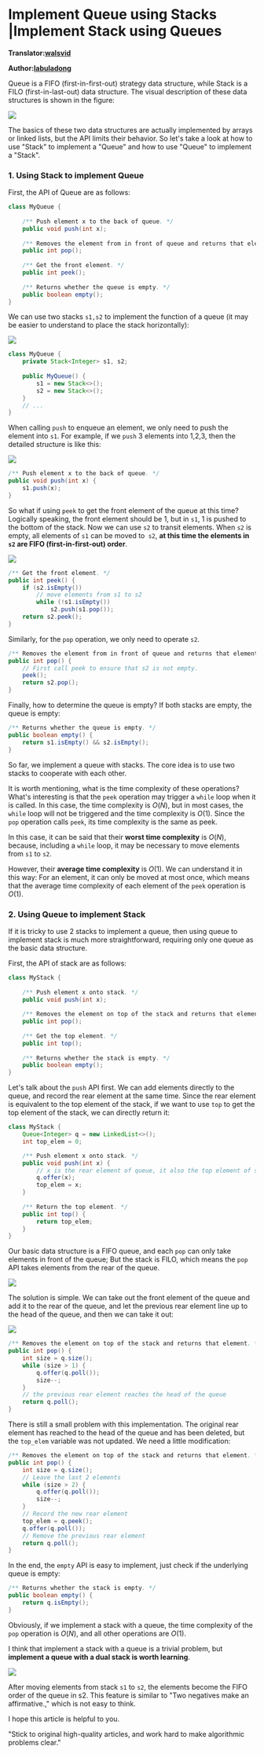 # Implement Queue using Stacks |Implement Stack using Queues

**Translator:[walsvid](https://github.com/walsvid)**

**Author:[labuladong](https://github.com/labuladong)**

Queue is a FIFO (first-in-first-out) strategy data structure, while Stack is a FILO (first-in-last-out) data structure. The visual description of these data structures is shown in the figure:

![](../Pictures/stackqueue/1.jpg)

The basics of these two data structures are actually implemented by arrays or linked lists, but the API limits their behavior. So let's take a look at how to use "Stack" to implement a "Queue" and how to use "Queue" to implement a "Stack".

### 1. Using Stack to implement Queue

First, the API of Queue are as follows:

```java
class MyQueue {
    
    /** Push element x to the back of queue. */
    public void push(int x);
    
    /** Removes the element from in front of queue and returns that element. */
    public int pop();
    
    /** Get the front element. */
    public int peek();
    
    /** Returns whether the queue is empty. */
    public boolean empty();
}
```

We can use two stacks `s1,s2` to implement the function of a queue (it may be easier to understand to place the stack horizontally):

![](../Pictures/stackqueue/2.jpg)

```java
class MyQueue {
    private Stack<Integer> s1, s2;
    
    public MyQueue() {
        s1 = new Stack<>();
        s2 = new Stack<>();
    }
    // ...
}
```

When calling `push` to enqueue an element, we only need to push the element into `s1`. For example, if we `push` 3 elements into 1,2,3, then the detailed structure is like this:

![](../Pictures/stackqueue/3.jpg)

```java
/** Push element x to the back of queue. */
public void push(int x) {
    s1.push(x);
}
```

So what if using `peek` to get the front element of the queue at this time? Logically speaking, the front element should be 1, but in `s1`, 1 is pushed to the bottom of the stack. Now we can use `s2` to transit elements. When `s2` is empty, all elements of `s1` can be moved to` s2`, **at this time the elements in `s2` are FIFO (first-in-first-out) order**.

![](../Pictures/stackqueue/4.jpg)

```java
/** Get the front element. */
public int peek() {
    if (s2.isEmpty())
        // move elements from s1 to s2
        while (!s1.isEmpty())
            s2.push(s1.pop());
    return s2.peek();
}
```

Similarly, for the `pop` operation, we only need to operate `s2`.

```java
/** Removes the element from in front of queue and returns that element. */
public int pop() {
    // First call peek to ensure that s2 is not empty.
    peek();
    return s2.pop();
}
```

Finally, how to determine the queue is empty? If both stacks are empty, the queue is empty:

```java
/** Returns whether the queue is empty. */
public boolean empty() {
    return s1.isEmpty() && s2.isEmpty();
}
```

So far, we implement a queue with stacks. The core idea is to use two stacks to cooperate with each other.

It is worth mentioning, what is the time complexity of these operations? What's interesting is that the `peek` operation may trigger a `while` loop when it is called. In this case, the time complexity is $O(N)$, but in most cases, the `while` loop will not be triggered and the time complexity is $O(1)$. Since the `pop` operation calls `peek`, its time complexity is the same as peek.

In this case, it can be said that their **worst time complexity** is $O(N)$, because, including a `while` loop, it may be necessary to move elements from `s1` to `s2`.

However, their **average time complexity** is $O(1)$. We can understand it in this way: For an element, it can only be moved at most once, which means that the average time complexity of each element of the `peek` operation is $O(1)$.

### 2. Using Queue to implement Stack

If it is tricky to use 2 stacks to implement a queue, then using queue to implement stack is much more straightforward, requiring only one queue as the basic data structure. 

First, the API of stack are as follows:

```java
class MyStack {
    
    /** Push element x onto stack. */
    public void push(int x);
    
    /** Removes the element on top of the stack and returns that element. */
    public int pop();
    
    /** Get the top element. */
    public int top();
    
    /** Returns whether the stack is empty. */
    public boolean empty();
}
```

Let's talk about the `push` API first. We can add elements directly to the queue, and record the rear element at the same time. Since the rear element is equivalent to the top element of the stack, if we want to use `top` to get the top element of the stack, we can directly return it:

```java
class MyStack {
    Queue<Integer> q = new LinkedList<>();
    int top_elem = 0;

    /** Push element x onto stack. */
    public void push(int x) {
        // x is the rear element of queue, it also the top element of stack.
        q.offer(x);
        top_elem = x;
    }
    
    /** Return the top element. */
    public int top() {
        return top_elem;
    }
}
```

Our basic data structure is a FIFO queue, and each `pop` can only take elements in front of the queue; But the stack is FILO, which means the `pop` API takes elements from the rear of the queue.

![](../Pictures/stackqueue/5.jpg)

The solution is simple. We can take out the front element of the queue and add it to the rear of the queue, and let the previous rear element line up to the head of the queue, and then we can take it out:

![](../Pictures/stackqueue/6.jpg)

```java
/** Removes the element on top of the stack and returns that element. */
public int pop() {
    int size = q.size();
    while (size > 1) {
        q.offer(q.poll());
        size--;
    }
    // the previous rear element reaches the head of the queue
    return q.poll();
}
```

There is still a small problem with this implementation. The original rear element has reached to the head of the queue and has been deleted, but the `top_elem` variable was not updated. We need a little modification:

```java
/** Removes the element on top of the stack and returns that element. */
public int pop() {
    int size = q.size();
    // Leave the last 2 elements
    while (size > 2) {
        q.offer(q.poll());
        size--;
    }
    // Record the new rear element
    top_elem = q.peek();
    q.offer(q.poll());
    // Remove the previous rear element
    return q.poll();
}
```

In the end, the `empty` API is easy to implement, just check if the underlying queue is empty:

```java
/** Returns whether the stack is empty. */
public boolean empty() {
    return q.isEmpty();
}
```

Obviously, if we implement a stack with a queue, the time complexity of the `pop` operation is $O(N)$, and all other operations are $O(1)$.

I think that implement a stack with a queue is a trivial problem, but **implement a queue with a dual stack is worth learning**.

![](../Pictures/stackqueue/4.jpg)

After moving elements from stack `s1` to `s2`, the elements become the FIFO order of the queue in s2. This feature is similar to "Two negatives make an affirmative.," which is not easy to think.

I hope this article is helpful to you.

"Stick to original high-quality articles, and work hard to make algorithmic problems clear."